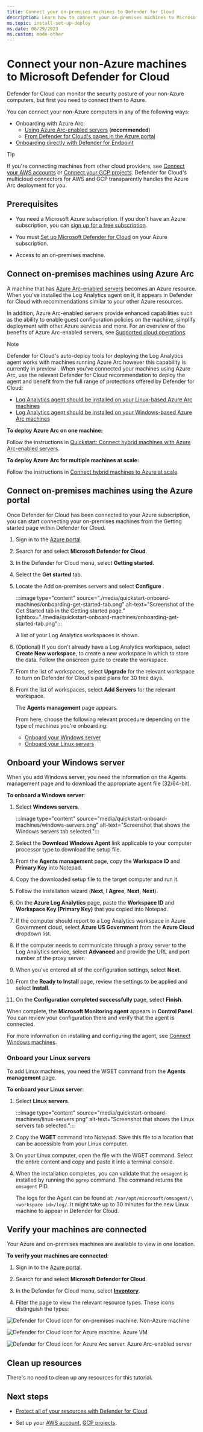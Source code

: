 ```yaml
---
title: Connect your on-premises machines to Defender for Cloud
description: Learn how to connect your on-premises machines to Microsoft Defender for Cloud
ms.topic: install-set-up-deploy
ms.date: 06/29/2023
ms.custom: mode-other
---
```


# Connect your non-Azure machines to Microsoft Defender for Cloud

Defender for Cloud can monitor the security posture of your non-Azure computers, but first you need to connect them to Azure.

You can connect your non-Azure computers in any of the following ways:

- Onboarding with Azure Arc:
  - [Using Azure Arc-enabled servers](#connect-on-premises-machines-using-azure-arc) (**recommended**)
  - [From Defender for Cloud's pages in the Azure portal](#connect-on-premises-machines-using-the-azure-portal)
- [Onboarding directly with Defender for Endpoint](onboard-machines-with-defender-for-endpoint.md)

> [!TIP]
> If you're connecting machines from other cloud providers, see [Connect your AWS accounts](quickstart-onboard-aws.md) or [Connect your GCP projects](quickstart-onboard-gcp.md). Defender for Cloud's multicloud connectors for AWS and GCP transparently handles the Azure Arc deployment for you.

## Prerequisites

- You need a Microsoft Azure subscription. If you don't have an Azure subscription, you can [sign up for a free subscription](https://azure.microsoft.com/pricing/free-trial/).

- You must [Set up Microsoft Defender for Cloud](get-started.md#enable-defender-for-cloud-on-your-azure-subscription) on your Azure subscription.

- Access to an on-premises machine.

## Connect on-premises machines using Azure Arc

A machine that has [Azure Arc-enabled servers](../azure-arc/servers/overview.md) becomes an Azure resource. When you've installed the Log Analytics agent on it, it appears in Defender for Cloud with recommendations similar to your other Azure resources.

In addition, Azure Arc-enabled servers provide enhanced capabilities such as the ability to enable guest configuration policies on the machine, simplify deployment with other Azure services and more. For an overview of the benefits of Azure Arc-enabled servers, see [Supported cloud operations](../azure-arc/servers/overview.md#supported-cloud-operations).

> [!NOTE]
> Defender for Cloud's auto-deploy tools for deploying the Log Analytics agent works with machines running Azure Arc however this capability is currently in preview . When you've connected your machines using Azure Arc, use the relevant Defender for Cloud recommendation to deploy the agent and benefit from the full range of protections offered by Defender for Cloud:
>
> - [Log Analytics agent should be installed on your Linux-based Azure Arc machines](https://portal.azure.com/#blade/Microsoft_Azure_Security/RecommendationsBlade/assessmentKey/720a3e77-0b9a-4fa9-98b6-ddf0fd7e32c1)
> - [Log Analytics agent should be installed on your Windows-based Azure Arc machines](https://portal.azure.com/#blade/Microsoft_Azure_Security/RecommendationsBlade/assessmentKey/27ac71b1-75c5-41c2-adc2-858f5db45b08)

**To deploy Azure Arc on one machine:**

Follow the instructions in [Quickstart: Connect hybrid machines with Azure Arc-enabled servers](../azure-arc/servers/learn/quick-enable-hybrid-vm.md).

**To deploy Azure Arc for multiple machines at scale:**

Follow the instructions in [Connect hybrid machines to Azure at scale](../azure-arc/servers/onboard-service-principal.md).

## Connect on-premises machines using the Azure portal

Once Defender for Cloud has been connected to your Azure subscription, you can start connecting your on-premises machines from the Getting started page within Defender for Cloud.

1. Sign in to the [Azure portal](https://portal.azure.com).

1. Search for and select **Microsoft Defender for Cloud**.

1. In the Defender for Cloud menu, select **Getting started**.

1. Select the **Get started** tab.

1. Locate the Add on-premises servers and select **Configure** .

    :::image type="content" source="./media/quickstart-onboard-machines/onboarding-get-started-tab.png" alt-text="Screenshot of the Get Started tab in the Getting started page." lightbox="./media/quickstart-onboard-machines/onboarding-get-started-tab.png":::

    A list of your Log Analytics workspaces is shown.

1. (Optional) If you don't already have a Log Analytics workspace, select **Create New workspace**, to create a new workspace in which to store the data. Follow the onscreen guide to create the workspace.

1. From the list of workspaces, select **Upgrade** for the relevant workspace to turn on Defender for Cloud's paid plans for 30 free days.

1. From the list of workspaces, select **Add Servers** for the relevant workspace.

    The **Agents management** page appears.

    From here, choose the following relevant procedure depending on the type of machines you're onboarding:

    - [Onboard your Windows server](#onboard-your-windows-server)
    - [Onboard your Linux servers](#onboard-your-linux-servers)

## Onboard your Windows server

When you add Windows server, you need the information on the Agents management page and to download the appropriate agent file (32/64-bit).

**To onboard a Windows server**:

1. Select **Windows servers**.

    :::image type="content" source="media/quickstart-onboard-machines/windows-servers.png" alt-text="Screenshot that shows the Windows servers tab selected.":::

1. Select the **Download Windows Agent** link applicable to your computer processor type to download the setup file.

1. From the **Agents management** page, copy the **Workspace ID** and **Primary Key** into Notepad.

1. Copy the downloaded setup file to the target computer and run it.

1. Follow the installation wizard (**Next**, **I Agree**, **Next**, **Next**).

  1. On the **Azure Log Analytics** page, paste the **Workspace ID** and **Workspace Key (Primary Key)** that you copied into Notepad.
    
  1. If the computer should report to a Log Analytics workspace in Azure Government cloud, select **Azure US Government** from the **Azure Cloud** dropdown list.
    
  1. If the computer needs to communicate through a proxy server to the Log Analytics service, select **Advanced** and provide the URL and port number of the proxy server.
    
  1. When you've entered all of the configuration settings, select **Next**.
    
  1. From the **Ready to Install** page, review the settings to be applied and select **Install**.
    
  1. On the **Configuration completed successfully** page, select **Finish**.

When complete, the **Microsoft Monitoring agent** appears in **Control Panel**. You can review your configuration there and verify that the agent is connected.

For more information on installing and configuring the agent, see [Connect Windows machines](../azure-monitor/agents/agent-windows.md#install-the-agent).

### Onboard your Linux servers

To add Linux machines, you need the WGET command from the **Agents management** page.

**To onboard your Linux server**:

1. Select **Linux servers**.

    :::image type="content" source="media/quickstart-onboard-machines/linux-servers.png" alt-text="Screenshot that shows the Linux servers tab selected.":::

1. Copy the **WGET** command into Notepad. Save this file to a location that can be accessible from your Linux computer.

1. On your Linux computer, open the file with the WGET command. Select the entire content and copy and paste it into a terminal console.

1. When the installation completes, you can validate that the `omsagent` is installed by running the `pgrep` command. The command returns the `omsagent` PID.

    The logs for the Agent can be found at: `/var/opt/microsoft/omsagent/\<workspace id>/log/`. It might take up to 30 minutes for the new Linux machine to appear in Defender for Cloud.

## Verify your machines are connected

Your Azure and on-premises machines are available to view in one location.

**To verify your machines are connected**:

1. Sign in to the [Azure portal](https://portal.azure.com).

1. Search for and select **Microsoft Defender for Cloud**.

1. In the Defender for Cloud menu, select [**Inventory**](asset-inventory.md).

1. Filter the page to view the relevant resource types. These icons distinguish the types:

  ![Defender for Cloud icon for on-premises machine.](./media/quickstart-onboard-machines/security-center-monitoring-icon1.png) Non-Azure machine

  ![Defender for Cloud icon for Azure machine.](./media/quickstart-onboard-machines/security-center-monitoring-icon2.png) Azure VM

  ![Defender for Cloud icon for Azure Arc server.](./media/quickstart-onboard-machines/arc-enabled-machine-icon.png) Azure Arc-enabled server

## Clean up resources

There's no need to clean up any resources for this tutorial.

## Next steps

- [Protect all of your resources with Defender for Cloud](enable-all-plans.md)

- Set up your [AWS account](quickstart-onboard-aws.md), [GCP projects](quickstart-onboard-gcp.md).
